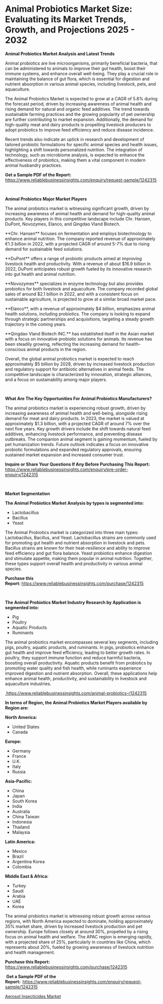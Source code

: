 <p><h1>Animal Probiotics Market Size: Evaluating its Market Trends, Growth, and Projections 2025 - 2032</h1></p><p><strong>Animal Probiotics Market Analysis and Latest Trends</strong></p>
<p><p>Animal probiotics are live microorganisms, primarily beneficial bacteria, that can be administered to animals to improve their gut health, boost their immune systems, and enhance overall well-being. They play a crucial role in maintaining the balance of gut flora, which is essential for digestion and nutrient absorption in various animal species, including livestock, pets, and aquaculture.</p><p>The Animal Probiotics Market is expected to grow at a CAGR of 5.8% during the forecast period, driven by increasing awareness of animal health and rising demand for natural and organic feed additives. The trend towards sustainable farming practices and the growing popularity of pet ownership are further contributing to market expansion. Additionally, the demand for high-quality meat and dairy products is propelling livestock producers to adopt probiotics to improve feed efficiency and reduce disease incidence.</p><p>Recent trends also indicate an uptick in research and development of tailored probiotic formulations for specific animal species and health issues, highlighting a shift towards personalized nutrition. The integration of technology, such as microbiome analysis, is expected to enhance the effectiveness of probiotics, making them a vital component in modern animal husbandry practices.</p></p>
<p><strong>Get a Sample PDF of the Report:&nbsp;</strong> <a href="https://www.reliablebusinessinsights.com/enquiry/request-sample/1242315?utm_campaign=2099&utm_medium=2&utm_source=Github&utm_content=ia&utm_term=30032025&utm_id=animal-probiotics">https://www.reliablebusinessinsights.com/enquiry/request-sample/1242315</a></p>
<p>&nbsp;</p>
<p><strong>Animal Probiotics Major Market Players</strong></p>
<p><p>The animal probiotics market is witnessing significant growth, driven by increasing awareness of animal health and demand for high-quality animal products. Key players in this competitive landscape include Chr. Hansen, DuPont, Novozymes, Elanco, and Qingdao Vland Biotech.</p><p>**Chr. Hansen** focuses on fermentation and employs biotechnology to enhance animal nutrition. The company reported revenue of approximately €1.3 billion in 2022, with a projected CAGR of around 5-7% due to rising demand for sustainable feed solutions.</p><p>**DuPont** offers a range of probiotic products aimed at improving livestock health and productivity. With a revenue of about $16.9 billion in 2022, DuPont anticipates robust growth fueled by its innovative research into gut health and animal nutrition.</p><p>**Novozymes** specializes in enzyme technology but also provides probiotics for both livestock and aquaculture. The company recorded global sales of around $2.1 billion in 2022, and with a consistent focus on sustainable agriculture, is projected to grow at a similar broad market pace.</p><p>**Elanco**, with a revenue of approximately $4 billion, emphasizes animal health solutions, including probiotics. The company is looking to expand through strategic partnerships and acquisitions, targeting a steady growth trajectory in the coming years.</p><p>**Qingdao Vland Biotech INC.** has established itself in the Asian market with a focus on innovative probiotic solutions for animals. Its revenue has been steadily growing, reflecting the increasing demand for health-conscious animal products in the region.</p><p>Overall, the global animal probiotics market is expected to reach approximately $5 billion by 2028, driven by increased livestock production and regulatory support for antibiotic alternatives in animal feeds. The competitive landscape is characterized by innovation, strategic alliances, and a focus on sustainability among major players.</p></p>
<p>&nbsp;</p>
<p><strong>What Are The Key Opportunities For Animal Probiotics Manufacturers?</strong></p>
<p><p>The animal probiotics market is experiencing robust growth, driven by increasing awareness of animal health and well-being, alongside rising demand for meat and dairy products. In 2023, the market is valued at approximately $1.3 billion, with a projected CAGR of around 7% over the next five years. Key growth drivers include the shift towards natural feed additives, enhancing livestock performance, and preventing disease outbreaks. The companion animal segment is gaining momentum, fueled by pet humanization trends. Future outlook indicates a focus on innovative probiotic formulations and expanded regulatory approvals, ensuring sustained market expansion and increased consumer trust.</p></p>
<p><strong>Inquire or Share Your Questions If Any Before Purchasing This Report:</strong> <a href="https://www.reliablebusinessinsights.com/enquiry/pre-order-enquiry/1242315?utm_campaign=2099&utm_medium=2&utm_source=Github&utm_content=ia&utm_term=30032025&utm_id=animal-probiotics">https://www.reliablebusinessinsights.com/enquiry/pre-order-enquiry/1242315</a></p>
<p>&nbsp;</p>
<p><strong>Market Segmentation</strong></p>
<p><strong>The Animal Probiotics Market Analysis by types is segmented into:</strong></p>
<p><ul><li>Lactobacillus</li><li>Bacillus</li><li>Yeast</li></ul></p>
<p><p>The Animal Probiotics market is categorized into three main types: Lactobacillus, Bacillus, and Yeast. Lactobacillus strains are commonly used for promoting gut health and nutrient absorption in livestock and pets. Bacillus strains are known for their heat-resilience and ability to improve feed efficiency and gut flora balance. Yeast probiotics enhance digestion and stimulate appetite, making them popular in animal nutrition. Together, these types support overall health and productivity in various animal species.</p></p>
<p><strong>Purchase this Report:&nbsp;</strong><a href="https://www.reliablebusinessinsights.com/purchase/1242315?utm_campaign=2099&utm_medium=2&utm_source=Github&utm_content=ia&utm_term=30032025&utm_id=animal-probiotics">https://www.reliablebusinessinsights.com/purchase/1242315</a></p>
<p>&nbsp;</p>
<p><strong>The Animal Probiotics Market Industry Research by Application is segmented into:</strong></p>
<p><ul><li>Pig</li><li>Poultry</li><li>Aquatic Products</li><li>Ruminants</li></ul></p>
<p><p>The animal probiotics market encompasses several key segments, including pigs, poultry, aquatic products, and ruminants. In pigs, probiotics enhance gut health and improve feed efficiency, leading to better growth rates. In poultry, they support immune function and reduce harmful bacteria, boosting overall productivity. Aquatic products benefit from probiotics by promoting water quality and fish health, while ruminants experience improved digestion and nutrient absorption. Overall, these applications help enhance animal health, productivity, and sustainability in livestock and aquaculture industries.</p></p>
<p><a href="https://www.reliablebusinessinsights.com/animal-probiotics-r1242315?utm_campaign=2099&utm_medium=2&utm_source=Github&utm_content=ia&utm_term=30032025&utm_id=animal-probiotics">&nbsp;https://www.reliablebusinessinsights.com/animal-probiotics-r1242315</a></p>
<p><strong>In terms of Region, the Animal Probiotics Market Players available by Region are:</strong></p>
<p>
    <p> <strong> North America: </strong>
        <ul>
            <li>United States</li>
            <li>Canada</li>
        </ul>
        </p> 
    <p> <strong> Europe: </strong>
        <ul>
            <li>Germany</li>
            <li>France</li>
            <li>U.K.</li>
            <li>Italy</li>
            <li>Russia</li>
        </ul>
        </p> 
    <p> <strong> Asia-Pacific: </strong>
        <ul>
            <li>China</li>
            <li>Japan</li>
            <li>South Korea</li>
            <li>India</li>
            <li>Australia</li>
            <li>China Taiwan</li>
            <li>Indonesia</li>
            <li>Thailand</li>
            <li>Malaysia</li>
        </ul>
        </p> 
    <p> <strong> Latin America: </strong>
        <ul>
            <li>Mexico</li>
            <li>Brazil</li>
            <li>Argentina Korea</li>
            <li>Colombia</li>
        </ul>
        </p> 
    <p> <strong> Middle East & Africa: </strong>
        <ul>
            <li>Turkey</li>
            <li>Saudi</li>
            <li>Arabia</li>
            <li>UAE</li>
            <li>Korea</li>
        </ul>
    </p>
    </p>
<p><p>The animal probiotics market is witnessing robust growth across various regions, with North America expected to dominate, holding approximately 35% market share, driven by increased livestock production and pet ownership. Europe follows closely at around 30%, propelled by a rising focus on animal health and welfare. The APAC region is emerging rapidly, with a projected share of 25%, particularly in countries like China, which represents about 20%, fueled by growing awareness of livestock nutrition and health management.</p></p>
<p><strong>Purchase this Report: </strong><a href="https://www.reliablebusinessinsights.com/purchase/1242315?utm_campaign=2099&utm_medium=2&utm_source=Github&utm_content=ia&utm_term=30032025&utm_id=animal-probiotics">https://www.reliablebusinessinsights.com/purchase/1242315</a></p>
<p>&nbsp;<strong>Get a Sample PDF of the Report:&nbsp;&nbsp;</strong><a href="https://www.reliablebusinessinsights.com/enquiry/request-sample/1242315?utm_campaign=2099&utm_medium=2&utm_source=Github&utm_content=ia&utm_term=30032025&utm_id=animal-probiotics">https://www.reliablebusinessinsights.com/enquiry/request-sample/1242315</a></p>
<p><strong></strong></p>
<p><p><a href="https://github.com/NargisHussain432/Market-Research-Report-List-2/blob/main/aerosol-insecticides-market.md?utm_campaign=2099&utm_medium=2&utm_source=Github&utm_content=ia&utm_term=30032025&utm_id=animal-probiotics">Aerosol Insecticides Market</a></p></p>